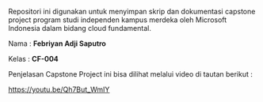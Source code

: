 Repositori ini digunakan untuk menyimpan skrip dan dokumentasi capstone project program studi independen kampus merdeka oleh Microsoft Indonesia dalam bidang cloud fundamental.

Nama : **Febriyan Adji Saputro**

Kelas : **CF-004**

Penjelasan Capstone Project ini bisa dilihat melalui video di tautan berikut :

https://youtu.be/Qh7But_WmIY